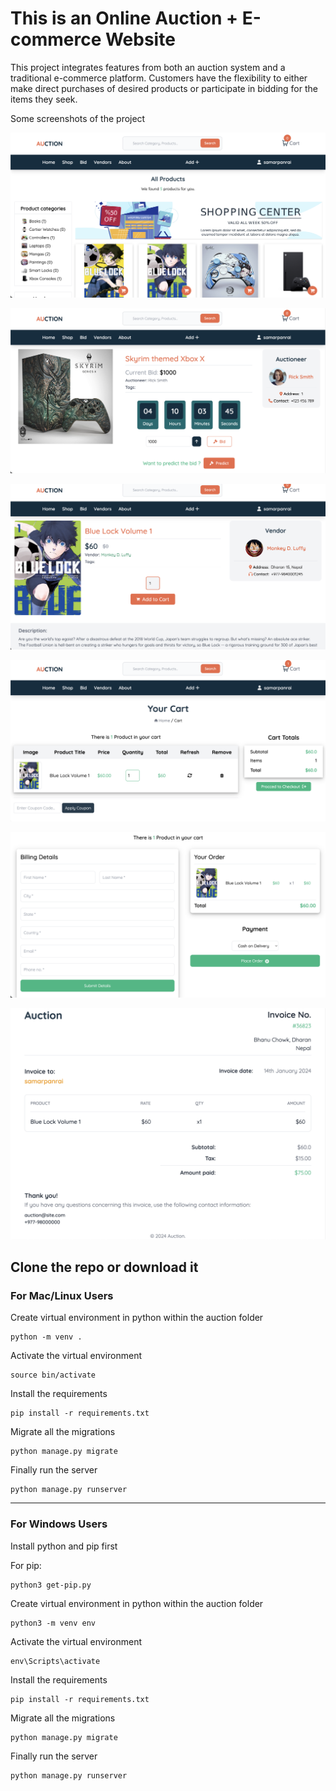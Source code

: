 # This is an Online Auction + E-commerce Website

This project integrates features from both an auction system and a traditional e-commerce platform. Customers have the flexibility to either make direct purchases of desired products or participate in bidding for the items they seek. 

Some screenshots of the project

![](assets/ss/ss.png)

![](assets/ss/ss1.png)

![](assets/ss/ss2.png)

![](assets/ss/ss3.png)

![](assets/ss/ss4.png)

![](assets/ss/ss5.png)

Clone the repo or download it 
---
### For Mac/Linux Users

Create virtual environment in python within the auction folder
```
python -m venv .
```


Activate the virtual environment
```
source bin/activate
```


Install the requirements
```
pip install -r requirements.txt
```


Migrate all the migrations
```
python manage.py migrate
```


Finally run the server
```
python manage.py runserver
```
---

### For Windows Users

Install python and pip first

For pip:
```
python3 get-pip.py
```


Create virtual environment in python within the auction folder
```
python3 -m venv env
```

Activate the virtual environment
```
env\Scripts\activate
```

Install the requirements
```
pip install -r requirements.txt
```


Migrate all the migrations
```
python manage.py migrate
```


Finally run the server
```
python manage.py runserver
```